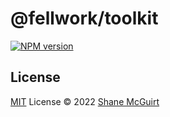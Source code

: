 # @fellwork/toolkit

[![NPM version](https://img.shields.io/npm/v/@fellwork/toolkit?color=a1b858&label=)](https://www.npmjs.com/package/@fellwork/toolkit)

## License

[MIT](./LICENSE) License © 2022 [Shane McGuirt](https://github.com/srmcguirt)
